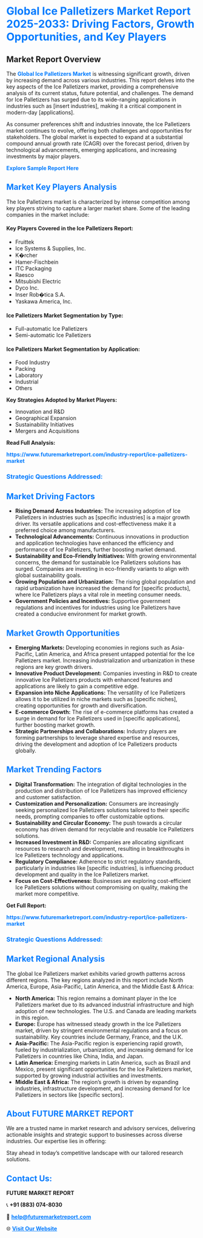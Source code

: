<h1 style="color: #007BFF;">Global Ice Palletizers Market Report 2025-2033: Driving Factors, Growth Opportunities, and Key Players</h1>

<section id="overview">
<h2>Market Report Overview</h2>
<p>The <a href="https://www.futuremarketreport.com/industry-report/ice-palletizers-market" style="color: #007BFF; text-decoration: none;"><strong>Global Ice Palletizers Market</strong></a> is witnessing significant growth, driven by increasing demand across various industries. This report delves into the key aspects of the Ice Palletizers market, providing a comprehensive analysis of its current status, future potential, and challenges. The demand for Ice Palletizers has surged due to its wide-ranging applications in industries such as [insert industries], making it a critical component in modern-day [applications].</p>
<p>As consumer preferences shift and industries innovate, the Ice Palletizers market continues to evolve, offering both challenges and opportunities for stakeholders. The global market is expected to expand at a substantial compound annual growth rate (CAGR) over the forecast period, driven by technological advancements, emerging applications, and increasing investments by major players.</p>
</section>

<section id="overview">
<p><a href="https://www.futuremarketreport.com/request-sample/reportId=58180" style="color: #007BFF; text-decoration: none;"><strong>Explore Sample Report Here</strong></a></p>
</section>

<section id="key-players">
<h2 style="color: #007BFF;">Market Key Players Analysis</h2>
<p>The Ice Palletizers market is characterized by intense competition among key players striving to capture a larger market share. Some of the leading companies in the market include:</p>
<h4>Key Players Covered in the Ice Palletizers Report:</h4>
<ul><li>Fruittek</li><li>Ice Systems &amp; Supplies, Inc.</li><li>K�rcher</li><li>Hamer-Fischbein</li><li>ITC Packaging</li><li>Raesco</li><li>Mitsubishi Electric</li><li>Dyco Inc.</li><li>Inser Rob�tica S.A.</li><li>Yaskawa America, Inc.</li></ul>
<h4>Ice Palletizers Market Segmentation by Type:</h4>
<ul><li>Full-automatic Ice Palletizers</li><li>Semi-automatic Ice Palletizers</li></ul>

<h4>Ice Palletizers Market Segmentation by Application:</h4>
<ul><li>Food Industry</li><li>Packing</li><li>Laboratory</li><li>Industrial</li><li>Others</li></ul>
<p><strong>Key Strategies Adopted by Market Players:</strong></p>
<ul>
<li>Innovation and R&D</li>
<li>Geographical Expansion</li>
<li>Sustainability Initiatives</li>
<li>Mergers and Acquisitions</li>
</ul>
</section>

<section>
<p><strong>Read Full Analysis: </strong></p><a href="https://www.futuremarketreport.com/industry-report/ice-palletizers-market" style="color: #007BFF; text-decoration: none;"><strong>https://www.futuremarketreport.com/industry-report/ice-palletizers-market</strong></a>
<h3 style="color: #007BFF;">Strategic Questions Addressed:</h3>
</section>

<section id="driving-factors">
<h2 style="color: #007BFF;">Market Driving Factors</h2>
<ul>
<li><strong>Rising Demand Across Industries:</strong> The increasing adoption of Ice Palletizers in industries such as [specific industries] is a major growth driver. Its versatile applications and cost-effectiveness make it a preferred choice among manufacturers.</li>
<li><strong>Technological Advancements:</strong> Continuous innovations in production and application technologies have enhanced the efficiency and performance of Ice Palletizers, further boosting market demand.</li>
<li><strong>Sustainability and Eco-Friendly Initiatives:</strong> With growing environmental concerns, the demand for sustainable Ice Palletizers solutions has surged. Companies are investing in eco-friendly variants to align with global sustainability goals.</li>
<li><strong>Growing Population and Urbanization:</strong> The rising global population and rapid urbanization have increased the demand for [specific products], where Ice Palletizers plays a vital role in meeting consumer needs.</li>
<li><strong>Government Policies and Incentives:</strong> Supportive government regulations and incentives for industries using Ice Palletizers have created a conducive environment for market growth.</li>
</ul>
</section>

<section id="growth-opportunities">
<h2 style="color: #007BFF;">Market Growth Opportunities</h2>
<ul>
<li><strong>Emerging Markets:</strong> Developing economies in regions such as Asia-Pacific, Latin America, and Africa present untapped potential for the Ice Palletizers market. Increasing industrialization and urbanization in these regions are key growth drivers.</li>
<li><strong>Innovative Product Development:</strong> Companies investing in R&D to create innovative Ice Palletizers products with enhanced features and applications are likely to gain a competitive edge.</li>
<li><strong>Expansion into Niche Applications:</strong> The versatility of Ice Palletizers allows it to be utilized in niche markets such as [specific niches], creating opportunities for growth and diversification.</li>
<li><strong>E-commerce Growth:</strong> The rise of e-commerce platforms has created a surge in demand for Ice Palletizers used in [specific applications], further boosting market growth.</li>
<li><strong>Strategic Partnerships and Collaborations:</strong> Industry players are forming partnerships to leverage shared expertise and resources, driving the development and adoption of Ice Palletizers products globally.</li>
</ul>
</section>

<section id="trending-factors">
<h2 style="color: #007BFF;">Market Trending Factors</h2>
<ul>
<li><strong>Digital Transformation:</strong> The integration of digital technologies in the production and distribution of Ice Palletizers has improved efficiency and customer satisfaction.</li>
<li><strong>Customization and Personalization:</strong> Consumers are increasingly seeking personalized Ice Palletizers solutions tailored to their specific needs, prompting companies to offer customizable options.</li>
<li><strong>Sustainability and Circular Economy:</strong> The push towards a circular economy has driven demand for recyclable and reusable Ice Palletizers solutions.</li>
<li><strong>Increased Investment in R&D:</strong> Companies are allocating significant resources to research and development, resulting in breakthroughs in Ice Palletizers technology and applications.</li>
<li><strong>Regulatory Compliance:</strong> Adherence to strict regulatory standards, particularly in industries like [specific industries], is influencing product development and quality in the Ice Palletizers market.</li>
<li><strong>Focus on Cost-Effectiveness:</strong> Businesses are exploring cost-efficient Ice Palletizers solutions without compromising on quality, making the market more competitive.</li>
</ul>
</section>

<section>
<p><strong>Get Full Report: </strong></p><a href="https://www.futuremarketreport.com/industry-report/ice-palletizers-market" style="color: #007BFF; text-decoration: none;"><strong>https://www.futuremarketreport.com/industry-report/ice-palletizers-market</strong></a>
<h3 style="color: #007BFF;">Strategic Questions Addressed:</h3>
</section>


<section id="regional-analysis">
<h2 style="color: #007BFF;">Market Regional Analysis</h2>
<p>The global Ice Palletizers market exhibits varied growth patterns across different regions. The key regions analyzed in this report include North America, Europe, Asia-Pacific, Latin America, and the Middle East & Africa:</p>
<ul>
<li><strong>North America:</strong> This region remains a dominant player in the Ice Palletizers market due to its advanced industrial infrastructure and high adoption of new technologies. The U.S. and Canada are leading markets in this region.</li>
<li><strong>Europe:</strong> Europe has witnessed steady growth in the Ice Palletizers market, driven by stringent environmental regulations and a focus on sustainability. Key countries include Germany, France, and the U.K.</li>
<li><strong>Asia-Pacific:</strong> The Asia-Pacific region is experiencing rapid growth, fueled by industrialization, urbanization, and increasing demand for Ice Palletizers in countries like China, India, and Japan.</li>
<li><strong>Latin America:</strong> Emerging markets in Latin America, such as Brazil and Mexico, present significant opportunities for the Ice Palletizers market, supported by growing industrial activities and investments.</li>
<li><strong>Middle East & Africa:</strong> The region’s growth is driven by expanding industries, infrastructure development, and increasing demand for Ice Palletizers in sectors like [specific sectors].</li>
</ul>
</section>

<footer>
<h2 style="color: #007BFF;">About FUTURE MARKET REPORT</h2>
<p>We are a trusted name in market research and advisory services, delivering actionable insights and strategic support to businesses across diverse industries. Our expertise lies in offering:</p>

<p>Stay ahead in today’s competitive landscape with our tailored research solutions.</p>

<h2 style="color: #007BFF;">Contact Us:</h2>
<p><strong>FUTURE MARKET REPORT</strong></p>
<p>📞 <strong>+91 (883) 074-8030</strong></p>
<p>📧 <strong><a href="mailto:help@futuremarketreport.com" style="color: #007BFF;">help@futuremarketreport.com</a></strong></p>
<p>🌐 <strong><a href="https://www.futuremarketreport.com/" style="color: #007BFF;">Visit Our Website</a></strong></p>
</footer>